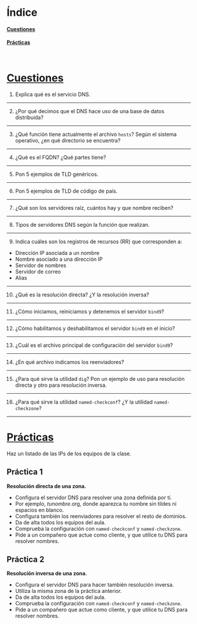 # Índice

#### [Cuestiones](#cuestiones)
#### [Prácticas](#practicas)


<pre>
</pre>


<pre>
</pre>

# [Cuestiones](#indice) 

1. Explica qué es el servicio DNS.
<hr>

2. ¿Por qué decimos que el DNS hace uso de una base de datos distribuida?
<hr>

3. ¿Qué función tiene actualmente el archivo `hosts`? Según el sistema operativo, ¿en qué directorio se encuentra?
<hr>

4. ¿Qué es el FQDN? ¿Qué partes tiene?
<hr>

5. Pon 5 ejemplos de TLD genéricos.
<hr>

6. Pon 5 ejemplos de TLD de código de país.
<hr>

7. ¿Qué son los servidores raíz, cuántos hay y que nombre reciben?
<hr>

8. Tipos de servidores DNS según la función que realizan.
<hr>

9. Indica cuáles son los registros de recursos (RR) que corresponden a: 

  - Dirección IP asociada a un nombre
  - Nombre asociado a una dirección IP
  - Servidor de nombres
  - Servidor de correo 
  - Alias
<hr>

10. ¿Qué es la resolución directa? ¿Y la resolución inversa?
<hr>

11. ¿Cómo iniciamos, reiniciamos y detenemos el servidor `bind9`?
<hr>

12. ¿Cómo habilitamos y deshabilitamos el servidor `bind9` en el inicio?
<hr>

13. ¿Cuál es el archivo principal de configuración del servidor `bind9`?
<hr>

14. ¿En qué archivo indicamos los reenviadores?
<hr>

15. ¿Para qué sirve la utilidad `dig`? Pon un ejemplo de uso para resolución directa y otro para resolución inversa.
<hr>

16. ¿Para qué sirve la utilidad `named-checkconf`? ¿Y la utilidad `named-checkzone`?
<hr>

</pre>

# [Prácticas](#indice)

Haz un listado de las IPs de los equipos de la clase.

## Práctica 1

**Resolución directa de una zona.**

- Configura el servidor DNS para resolver una zona definida por tí. 
- Por ejemplo, *tunombre*.org, donde aparezca tu nombre sin tildes ni espacios en blanco.
- Configura también los reenviadores para resolver el resto de dominios.
- Da de alta todos los equipos del aula.
- Comprueba la configuración con `named-checkconf` y `named-checkzone`.
- Pide a un compañero que actue como cliente, y que utilice tu DNS para resolver nombres.


## Práctica 2

**Resolución inversa de una zona.**

- Configura el servidor DNS para hacer también resolución inversa.
- Utiliza la misma zona de la práctica anterior.
- Da de alta todos los equipos del aula.
- Comprueba la configuración con `named-checkconf` y `named-checkzone`.
- Pide a un compañero que actue como cliente, y que utilice tu DNS para resolver nombres.



<pre>


</pre>
